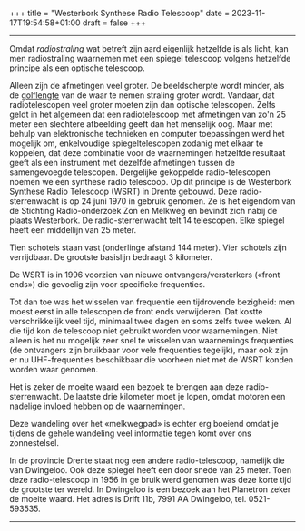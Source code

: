 +++
title = "Westerbork Synthese Radio Telescoop"
date = 2023-11-17T19:54:58+01:00
draft = false
+++

  -----------------------------------------------------------------------

Omdat *radiostraling* wat betreft zijn aard eigenlijk hetzelfde is als
licht, kan men radiostraling waarnemen met een spiegel telescoop volgens
hetzelfde principe als een optische telescoop.

Alleen zijn de afmetingen veel groter. De beeldscherpte wordt minder,
als de [golflengte](/encyclopedie/straling) van de waar te nemen straling
groter wordt. Vandaar, dat radiotelescopen veel groter moeten zijn dan
optische telescopen. Zelfs geldt in het algemeen dat een radiotelescoop
met afmetingen van zo\'n 25 meter een slechtere afbeelding geeft dan het
menselijk oog. Maar met behulp van elektronische technieken en computer
toepassingen werd het mogelijk om, enkelvoudige spiegeltelescopen
zodanig met elkaar te koppelen, dat deze combinatie voor de waarnemingen
hetzelfde resultaat geeft als een instrument met dezelfde afmetingen
tussen de samengevoegde telescopen. Dergelijke gekoppelde
radio-telescopen noemen we een synthese radio telescoop. Op dit principe
is de Westerbork Synthese Radio Telescoop (WSRT) in Drente gebouwd. Deze
radio-sterrenwacht is op 24 juni 1970 in gebruik genomen. Ze is het
eigendom van de Stichting Radio-onderzoek Zon en Melkweg en bevindt zich
nabij de plaats Westerbork. De radio-sterrenwacht telt 14 telescopen.
Elke spiegel heeft een middellijn van 25 meter.

Tien schotels staan vast (onderlinge afstand 144 meter). Vier schotels
zijn verrijdbaar. De grootste basislijn bedraagt 3 kilometer.

De WSRT is in 1996 voorzien van nieuwe ontvangers/versterkers («front
ends») die gevoelig zijn voor specifieke frequenties.

Tot dan toe was het wisselen van frequentie een tijdrovende bezigheid:
men moest eerst in alle telescopen de front ends verwijderen. Dat kostte
verschrikkelijk veel tijd, minimaal twee dagen en soms zelfs twee weken.
Al die tijd kon de telescoop niet gebruikt worden voor waarnemingen.
Niet alleen is het nu mogelijk zeer snel te wisselen van waarnemings
frequenties (de ontvangers zijn bruikbaar voor vele frequenties
tegelijk), maar ook zijn er nu UHF-frequenties beschikbaar die voorheen
niet met de WSRT konden worden waar genomen.

Het is zeker de moeite waard een bezoek te brengen aan deze
radio-sterrenwacht. De laatste drie kilometer moet je lopen, omdat
motoren een nadelige invloed hebben op de waarnemingen.

Deze wandeling over het «melkwegpad» is echter erg boeiend omdat je
tijdens de gehele wandeling veel informatie tegen komt over ons
zonnestelsel.

In de provincie Drente staat nog een andere radio-telescoop, namelijk
die van Dwingeloo. Ook deze spiegel heeft een door snede van 25 meter.
Toen deze radio-telescoop in 1956 in ge bruik werd genomen was deze
korte tijd de grootste ter wereld. In Dwingeloo is een bezoek aan het
Planetron zeker de moeite waard. Het adres is Drift 11b, 7991 AA
Dwingeloo, tel. 0521-593535.

---
